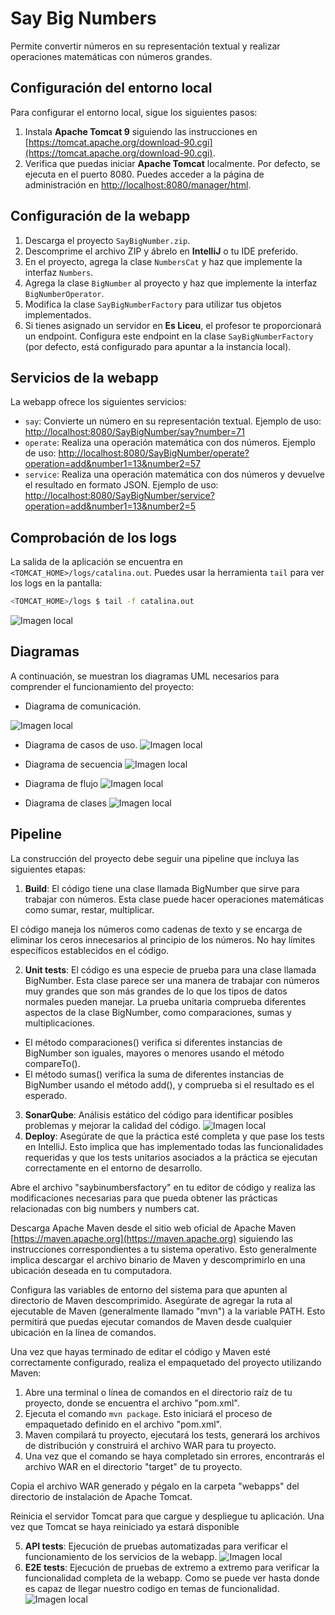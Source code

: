 # Say Big Numbers

Permite convertir números en su representación textual y realizar operaciones matemáticas con números grandes.

## Configuración del entorno local

Para configurar el entorno local, sigue los siguientes pasos:

1. Instala **Apache Tomcat 9** siguiendo las instrucciones en [https://tomcat.apache.org/download-90.cgi](https://tomcat.apache.org/download-90.cgi).
2. Verifica que puedas iniciar **Apache Tomcat** localmente. Por defecto, se ejecuta en el puerto 8080. Puedes acceder a la página de administración en [http://localhost:8080/manager/html](http://localhost:8080/manager/html).

## Configuración de la webapp

1. Descarga el proyecto `SayBigNumber.zip`.
2. Descomprime el archivo ZIP y ábrelo en **IntelliJ** o tu IDE preferido.
3. En el proyecto, agrega la clase `NumbersCat` y haz que implemente la interfaz `Numbers`.
4. Agrega la clase `BigNumber` al proyecto y haz que implemente la interfaz `BigNumberOperator`.
5. Modifica la clase `SayBigNumberFactory` para utilizar tus objetos implementados.
6. Si tienes asignado un servidor en **Es Liceu**, el profesor te proporcionará un endpoint. Configura este endpoint en la clase `SayBigNumberFactory` (por defecto, está configurado para apuntar a la instancia local).

## Servicios de la webapp

La webapp ofrece los siguientes servicios:

- `say`: Convierte un número en su representación textual. Ejemplo de uso: [http://localhost:8080/SayBigNumber/say?number=71](http://localhost:8080/SayBigNumber/say?number=71)
- `operate`: Realiza una operación matemática con dos números. Ejemplo de uso: [http://localhost:8080/SayBigNumber/operate?operation=add&number1=13&number2=57](http://localhost:8080/SayBigNumber/operate?operation=add&number1=13&number2=57)
- `service`: Realiza una operación matemática con dos números y devuelve el resultado en formato JSON. Ejemplo de uso: [http://localhost:8080/SayBigNumber/service?operation=add&number1=13&number2=5](http://localhost:8080/SayBigNumber/service?operation=add&number1=13&number2=5)

## Comprobación de los logs

La salida de la aplicación se encuentra en `<TOMCAT_HOME>/logs/catalina.out`. Puedes usar la herramienta `tail` para ver los logs en la pantalla:

```bash
<TOMCAT_HOME>/logs $ tail -f catalina.out 
```

![Imagen local](./img/logs.png)


## Diagramas
A continuación, se muestran los diagramas UML necesarios para comprender el funcionamiento del proyecto:

- Diagrama de comunicación.

![Imagen local](./img/comunicacion.png)

- Diagrama de casos de uso.
![Imagen local](./img/use.png)

- Diagrama de secuencia
![Imagen local](./img/)

- Diagrama de flujo
![Imagen local](./img/)

- Diagrama de clases
![Imagen local](./img/)


## Pipeline

La construcción del proyecto debe seguir una pipeline que incluya las siguientes etapas:

1. **Build**: El código tiene una clase llamada BigNumber que sirve para trabajar con números. Esta clase puede hacer operaciones matemáticas como sumar, restar, multiplicar.

El código maneja los números como cadenas de texto y se encarga de eliminar los ceros innecesarios al principio de los números. No hay límites específicos establecidos en el código.

2. **Unit tests**: El código es una especie de prueba para una clase llamada BigNumber. Esta clase parece ser una manera de trabajar con números muy grandes que son más grandes de lo que los tipos de datos normales pueden manejar. La prueba unitaria comprueba diferentes aspectos de la clase BigNumber, como comparaciones, sumas y multiplicaciones.

- El método comparaciones() verifica si diferentes instancias de BigNumber son iguales, mayores o menores usando el método compareTo().
- El método sumas() verifica la suma de diferentes instancias de BigNumber usando el método add(), y comprueba si el resultado es el esperado.

3. **SonarQube**: Análisis estático del código para identificar posibles problemas y mejorar la calidad del código. 
![Imagen local](./img/sonar.png)
4. **Deploy**: Asegúrate de que la práctica esté completa y que pase los tests en IntelliJ. Esto implica que has implementado todas las funcionalidades requeridas y que los tests unitarios asociados a la práctica se ejecutan correctamente en el entorno de desarrollo.

Abre el archivo "saybinumbersfactory" en tu editor de código y realiza las modificaciones necesarias para que pueda obtener las prácticas relacionadas con big numbers y numbers cat. 

Descarga Apache Maven desde el sitio web oficial de Apache Maven [https://maven.apache.org](https://maven.apache.org) siguiendo las instrucciones correspondientes a tu sistema operativo. Esto generalmente implica descargar el archivo binario de Maven y descomprimirlo en una ubicación deseada en tu computadora.

Configura las variables de entorno del sistema para que apunten al directorio de Maven descomprimido. Asegúrate de agregar la ruta al ejecutable de Maven (generalmente llamado "mvn") a la variable PATH. Esto permitirá que puedas ejecutar comandos de Maven desde cualquier ubicación en la línea de comandos.

Una vez que hayas terminado de editar el código y Maven esté correctamente configurado, realiza el empaquetado del proyecto utilizando Maven:

1. Abre una terminal o línea de comandos en el directorio raíz de tu proyecto, donde se encuentra el archivo "pom.xml".
2. Ejecuta el comando `mvn package`. Esto iniciará el proceso de empaquetado definido en el archivo "pom.xml".
3. Maven compilará tu proyecto, ejecutará los tests, generará los archivos de distribución y construirá el archivo WAR para tu proyecto.
4. Una vez que el comando se haya completado sin errores, encontrarás el archivo WAR en el directorio "target" de tu proyecto.

Copia el archivo WAR generado y pégalo en la carpeta "webapps" del directorio de instalación de Apache Tomcat.

Reinicia el servidor Tomcat para que cargue y despliegue tu aplicación. Una vez que Tomcat se haya reiniciado ya estará disponible

5. **API tests**: Ejecución de pruebas automatizadas para verificar el funcionamiento de los servicios de la webapp.
![Imagen local](./img/postman.png)
6. **E2E tests**: Ejecución de pruebas de extremo a extremo para verificar la funcionalidad completa de la webapp. Como se puede ver hasta donde es capaz de llegar nuestro codigo en temas de funcionalidad.
![Imagen local](./img/test2e2.png)




